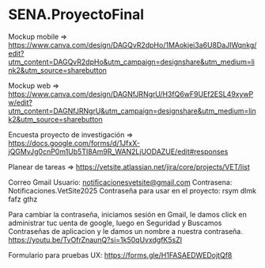 # SENA.ProyectoFinal

Mockup mobile => https://www.canva.com/design/DAGQvR2dpHo/1MAokjei3a6U8DaJIWqnkg/edit?utm_content=DAGQvR2dpHo&utm_campaign=designshare&utm_medium=link2&utm_source=sharebutton

Mockup web => https://www.canva.com/design/DAGNfJRNgrU/H3fQ6wF9UEf2ESL49xywPw/edit?utm_content=DAGNfJRNgrU&utm_campaign=designshare&utm_medium=link2&utm_source=sharebutton

Encuesta proyecto de investigación => https://docs.google.com/forms/d/1JfxX-jQGMvJg0cnP0m1Ub5TI8Am9R_WAN2LjUODAZUE/edit#responses

Planear de tareas => https://vetsite.atlassian.net/jira/core/projects/VET/list

Correo Gmail Usuario: notificacionesvetsite@gmail.com Contrasena: Notificaciones.VetSite2025
Contraseña para usar en el proyecto: rsym dlmk fafz gthz

Para cambiar la contraseña, iniciamos sesión en Gmail, le damos click en administrar tuc uenta de google,
luego en Seguridad y Buscamos Contraseñas de aplicacion y le damos un nombre a nuestra contraseña.
https://youtu.be/TvOfrZnaunQ?si=1k50qUvxdgfK5sZI

Formulario para pruebas UX: https://forms.gle/H1FASAEDWEDojtQf8


